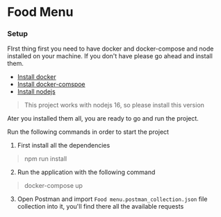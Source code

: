 # Food Menu

### Setup

FIrst thing first you need to have docker and docker-compose and node installed on your machine. If you don't have please go ahead and install them.

- [Install docker](https://docs.docker.com/get-docker/)
- [Install docker-comspoe](https://docs.docker.com/compose/install/)
- [Install nodejs](https://nodejs.org/en/download/)

> This project works with nodejs 16, so please install this version

Ater you installed them all, you are ready to go and run the project.

Run the following commands in order to start the project

1. First install all the dependencies

> npm run install

2. Run the application with the following command

> docker-compose up

3. Open Postman and import `Food menu.postman_collection.json` file collection into it, you'll find there all the available requests

